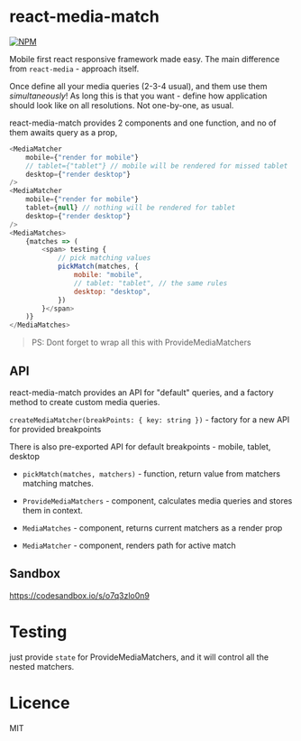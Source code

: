 # react-media-match

[![NPM](https://nodei.co/npm/react-media-match.png?downloads=true&stars=true)](https://nodei.co/npm/react-media-match/)

Mobile first react responsive framework made easy. The main difference from `react-media` - approach itself.

Once define all your media queries (2-3-4 usual), and them use them _simultaneously_! As long this is that you want - define how application should look like on all resolutions. Not one-by-one, as usual.

react-media-match provides 2 components and one function, and no of them awaits query as a prop,

```js
<MediaMatcher
    mobile={"render for mobile"}
    // tablet={"tablet"} // mobile will be rendered for missed tablet
    desktop={"render desktop"}
/>
<MediaMatcher
    mobile={"render for mobile"}
    tablet={null} // nothing will be rendered for tablet
    desktop={"render desktop"}
/>
<MediaMatches>
    {matches => (
        <span> testing {
            // pick matching values
            pickMatch(matches, {
                mobile: "mobile",
                // tablet: "tablet", // the same rules
                desktop: "desktop",
            })
        }</span>
    )}
</MediaMatches>
```
>PS: Dont forget to wrap all this with ProvideMediaMatchers

## API
 react-media-match provides an API for "default" queries, and a factory method to create custom media queries.

 `createMediaMatcher(breakPoints: { key: string })` - factory for a new API for provided breakpoints

 There is also pre-exported API for default breakpoints - mobile, tablet, desktop

 - `pickMatch(matches, matchers)` - function, return value from matchers matching matches.

 - `ProvideMediaMatchers` - component, calculates media queries and stores them in context.

 - `MediaMatches` - component, returns current matchers as a render prop

 - `MediaMatcher` - component, renders path for active match


## Sandbox

https://codesandbox.io/s/o7q3zlo0n9

# Testing
 just provide `state` for ProvideMediaMatchers, and it will control all the nested matchers.

# Licence
MIT
